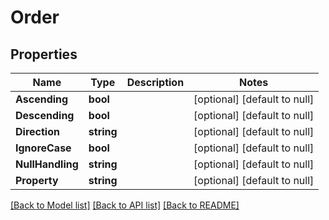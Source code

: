 # Order

## Properties
Name | Type | Description | Notes
------------ | ------------- | ------------- | -------------
**Ascending** | **bool** |  | [optional] [default to null]
**Descending** | **bool** |  | [optional] [default to null]
**Direction** | **string** |  | [optional] [default to null]
**IgnoreCase** | **bool** |  | [optional] [default to null]
**NullHandling** | **string** |  | [optional] [default to null]
**Property** | **string** |  | [optional] [default to null]

[[Back to Model list]](../README.md#documentation-for-models) [[Back to API list]](../README.md#documentation-for-api-endpoints) [[Back to README]](../README.md)


